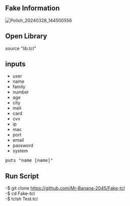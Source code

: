 ## Fake Information
![Polish_20240328_144500556](https://github.com/Mr-Banana-2045/Fake-tcl/assets/109140672/00e6313a-e759-45c9-949b-afe972f943fb)

## Open Library
source "lib.tcl"

## inputs
* user
* name
* family
* number
* age
* city
* meli
* card
* cvv
* ip
* mac
* port
* email
* password
* system
<pre>
puts "name [name]"
</pre>
## Run Script
-$ git clone https://github.com/Mr-Banana-2045/Fake-tcl<br>
-$ cd Fake-tcl<br>
-$ tclsh Test.tcl
